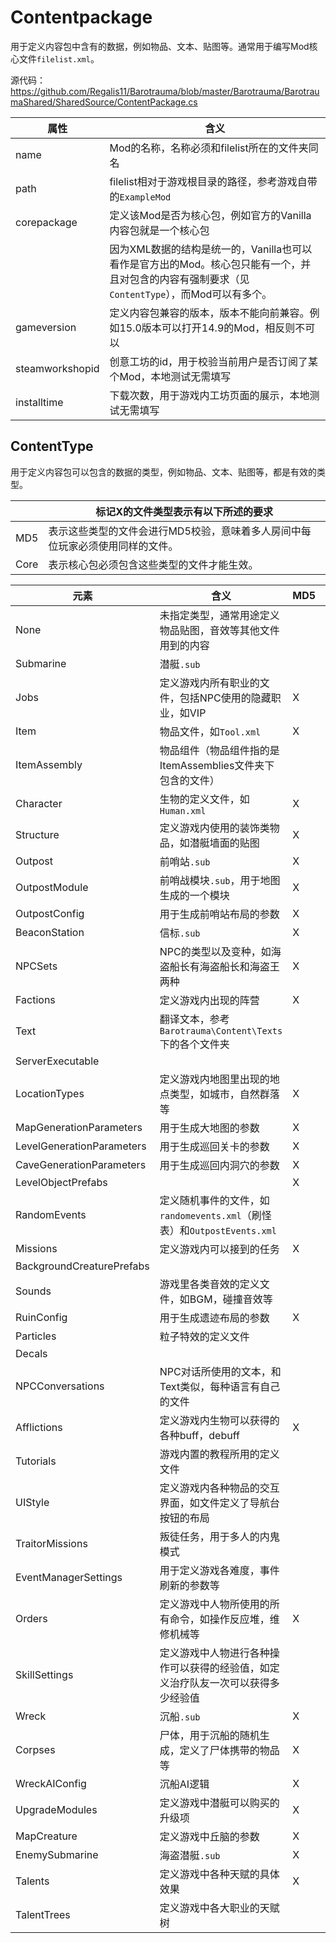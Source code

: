 # Contentpackage
用于定义内容包中含有的数据，例如物品、文本、贴图等。通常用于编写Mod核心文件`filelist.xml`。  

源代码：https://github.com/Regalis11/Barotrauma/blob/master/Barotrauma/BarotraumaShared/SharedSource/ContentPackage.cs  

属性|含义
-|-
name|Mod的名称，名称必须和filelist所在的文件夹同名
path|filelist相对于游戏根目录的路径，参考游戏自带的`ExampleMod`
corepackage|定义该Mod是否为核心包，例如官方的Vanilla内容包就是一个核心包
||因为XML数据的结构是统一的，Vanilla也可以看作是官方出的Mod。核心包只能有一个，并且对包含的内容有强制要求（见`ContentType`），而Mod可以有多个。
gameversion|定义内容包兼容的版本，版本不能向前兼容。例如15.0版本可以打开14.9的Mod，相反则不可以
steamworkshopid|创意工坊的id，用于校验当前用户是否订阅了某个Mod，本地测试无需填写
installtime|下载次数，用于游戏内工坊页面的展示，本地测试无需填写

## ContentType
用于定义内容包可以包含的数据的类型，例如物品、文本、贴图等，都是有效的类型。  

||标记X的文件类型表示有以下所述的要求|
-|-
MD5|表示这些类型的文件会进行MD5校验，意味着多人房间中每位玩家必须使用同样的文件。
Core|表示核心包必须包含这些类型的文件才能生效。

元素|含义|MD5|Core
-|-|-|-
None|未指定类型，通常用途定义物品贴图，音效等其他文件用到的内容
Submarine|潜艇`.sub`
Jobs|定义游戏内所有职业的文件，包括NPC使用的隐藏职业，如VIP|X|X
Item|物品文件，如`Tool.xml`|X|X
ItemAssembly|物品组件（物品组件指的是ItemAssemblies文件夹下包含的文件）
Character|生物的定义文件，如`Human.xml`|X|X
Structure|定义游戏内使用的装饰类物品，如潜艇墙面的贴图|X|
Outpost|前哨站`.sub`|X|
OutpostModule|前哨战模块`.sub`，用于地图生成的一个模块|X|
OutpostConfig|用于生成前哨站布局的参数|X|
BeaconStation|信标`.sub`|X|X
NPCSets|NPC的类型以及变种，如海盗船长有海盗船长和海盗王两种|X|
Factions|定义游戏内出现的阵营|X|X
Text|翻译文本，参考`Barotrauma\Content\Texts`下的各个文件夹||X
ServerExecutable|||X
LocationTypes|定义游戏内地图里出现的地点类型，如城市，自然群落等|X|X
MapGenerationParameters|用于生成大地图的参数|X|X
LevelGenerationParameters|用于生成巡回关卡的参数|X|X
CaveGenerationParameters|用于生成巡回内洞穴的参数|X|X
LevelObjectPrefabs||X|
RandomEvents|定义随机事件的文件，如`randomevents.xml`（刷怪表）和`OutpostEvents.xml`||X
Missions|定义游戏内可以接到的任务|X|X
BackgroundCreaturePrefabs|
Sounds|游戏里各类音效的定义文件，如BGM，碰撞音效等
RuinConfig|用于生成遗迹布局的参数|X|X
Particles|粒子特效的定义文件
Decals|
NPCConversations|NPC对话所使用的文本，和Text类似，每种语言有自己的文件
Afflictions|定义游戏内生物可以获得的各种buff，debuff|X|X
Tutorials|游戏内置的教程所用的定义文件
UIStyle|定义游戏内各种物品的交互界面，如文件定义了导航台按钮的布局||X
TraitorMissions|叛徒任务，用于多人的内鬼模式
EventManagerSettings|用于定义游戏各难度，事件刷新的参数等||X
Orders|定义游戏中人物所使用的所有命令，如操作反应堆，维修机械等|X|X
SkillSettings|定义游戏中人物进行各种操作可以获得的经验值，如定义治疗队友一次可以获得多少经验值
Wreck|沉船`.sub`|X|X
Corpses|尸体，用于沉船的随机生成，定义了尸体携带的物品等|X|X
WreckAIConfig|沉船AI逻辑|X|X
UpgradeModules|定义游戏中潜艇可以购买的升级项|X|X
MapCreature|定义游戏中丘脑的参数|X|
EnemySubmarine|海盗潜艇`.sub`|X|X
Talents|定义游戏中各种天赋的具体效果|X|X
TalentTrees|定义游戏中各大职业的天赋树
